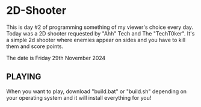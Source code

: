 # 2D-Shooter

This is day #2 of programming something of my viewer's choice every day. Today was a 2D shooter requested by "Ahh" Tech and The "TechT0ker". It's a simple 2d shooter where enemies appear on sides and you have to kill them and score points.

The date is Friday 29th November 2024


## PLAYING
When you want to play, download "build.bat" or "build.sh" depending on your operating system and it will install everything for you!
